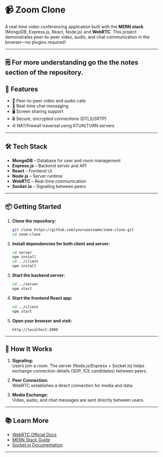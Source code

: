 # 📹 Zoom Clone

A real-time video conferencing application built with the **MERN stack** (MongoDB, Express.js, React, Node.js) and **WebRTC**. This project demonstrates peer-to-peer video, audio, and chat communication in the browser—no plugins required!

---

## 🗒️ For more understanding go the the notes section of the repository.

## 🚀 Features

- 🔗 Peer-to-peer video and audio calls
- 💬 Real-time chat messaging
- 🖥️ Screen sharing support
- 🔒 Secure, encrypted connections (DTLS/SRTP)
- 🌐 NAT/firewall traversal using STUN/TURN servers

---

## 🛠️ Tech Stack

- **MongoDB** – Database for user and room management
- **Express.js** – Backend server and API
- **React** – Frontend UI
- **Node.js** – Server runtime
- **WebRTC** – Real-time communication
- **Socket.io** – Signaling between peers

---

## 📦 Getting Started

1. **Clone the repository:**
   ```sh
   git clone https://github.com/yourusername/zoom-clone.git
   cd zoom-clone
   ```

2. **Install dependencies for both client and server:**
   ```sh
   cd server
   npm install
   cd ../client
   npm install
   ```

3. **Start the backend server:**
   ```sh
   cd ../server
   npm start
   ```

4. **Start the frontend React app:**
   ```sh
   cd ../client
   npm start
   ```

5. **Open your browser and visit:**
   ```
   http://localhost:3000
   ```

---

## 📝 How It Works

1. **Signaling:**  
   Users join a room. The server (Node.js/Express + Socket.io) helps exchange connection details (SDP, ICE candidates) between peers.

2. **Peer Connection:**  
   WebRTC establishes a direct connection for media and data.

3. **Media Exchange:**  
   Video, audio, and chat messages are sent directly between users.

---

## 📚 Learn More

- [WebRTC Official Docs](https://webrtc.org/)
- [MERN Stack Guide](https://www.mongodb.com/mern-stack)
- [Socket.io Documentation](https://socket.io/docs/)

---

